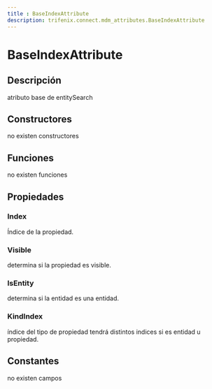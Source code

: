 ```yaml
---
title : BaseIndexAttribute
description: trifenix.connect.mdm_attributes.BaseIndexAttribute
---
```




# BaseIndexAttribute

## Descripción
atributo base de entitySearch
## Constructores

no existen constructores


## Funciones

no existen funciones

## Propiedades

### Index
Índice de la propiedad.
### Visible
determina si la propiedad es visible.
### IsEntity
determina si la entidad es una entidad.
### KindIndex
índice del tipo de  propiedad
tendrá distintos indices si es entidad u propiedad.
## Constantes
no existen campos

